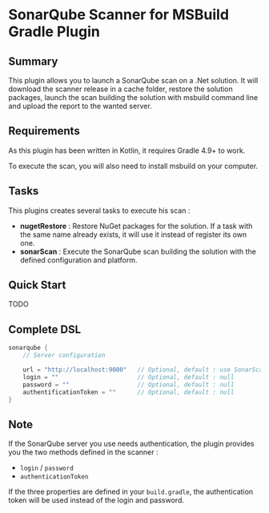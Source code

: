 # SonarQube Scanner for MSBuild Gradle Plugin

## Summary

This plugin allows you to launch a SonarQube scan on a .Net solution. It will download the scanner release in a cache folder, restore the solution packages, launch the scan building the solution with msbuild command line and upload the report to the wanted server.

## Requirements

As this plugin has been written in Kotlin, it requires Gradle 4.9+ to work.

To execute the scan, you will also need to install msbuild on your computer.

## Tasks

This plugins creates several tasks to execute his scan :

 * __nugetRestore__ : Restore NuGet packages for the solution. If a task with the same name already exists, it will use it instead of register its own one.
 * __sonarScan__ : Execute the SonarQube scan building the solution with the defined configuration and platform.

## Quick Start

TODO

## Complete DSL

```groovy
sonarqube {
    // Server configuration

    url = "http://localhost:9000"   // Optional, default : use SonarScanner default server URL
    login = ""                      // Optional, default : null
    password = ""                   // Optional, default : null
    authentificationToken = ""      // Optional, default : null
}
```

## Note

If the SonarQube server you use needs authentication, the plugin provides you the two methods defined in the scanner :

 * `login` / `password`
 * `authenticationToken`

If the three properties are defined in your `build.gradle`, the authentication token will be used instead of the login and password.
